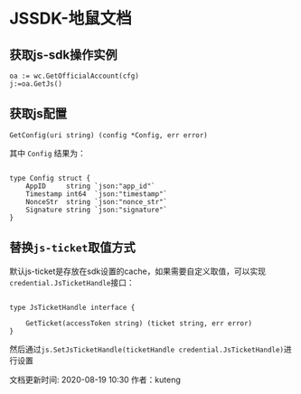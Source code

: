 # JSSDK-地鼠文档

## 获取js-sdk操作实例 <a id="emeolk"></a>

```text
oa := wc.GetOfficialAccount(cfg)
j:=oa.GetJs()
```

## 获取js配置 <a id="8vqj41"></a>

```text
GetConfig(uri string) (config *Config, err error)
```

其中 `Config` 结果为：

```text

type Config struct {
    AppID     string `json:"app_id"`
    Timestamp int64  `json:"timestamp"`
    NonceStr  string `json:"nonce_str"`
    Signature string `json:"signature"`
}
```

## 替换`js-ticket`取值方式 <a id="9jsvq5"></a>

默认js-ticket是存放在sdk设置的cache，如果需要自定义取值，可以实现`credential.JsTicketHandle`接口：

```text

type JsTicketHandle interface {
    
    GetTicket(accessToken string) (ticket string, err error)
}
```

然后通过`js.SetJsTicketHandle(ticketHandle credential.JsTicketHandle)`进行设置

文档更新时间: 2020-08-19 10:30   作者：kuteng

